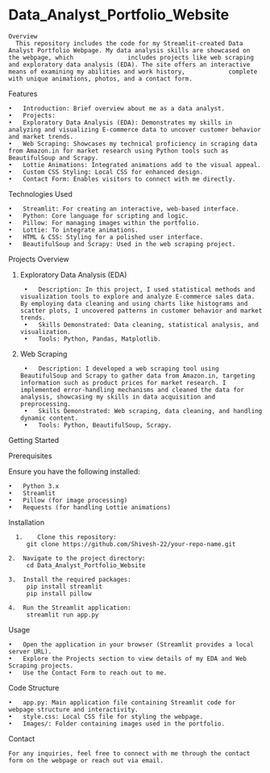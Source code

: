 # Data_Analyst_Portfolio_Website

    Overview 
      This repository includes the code for my Streamlit-created Data Analyst Portfolio Webpage. My data analysis skills are showcased on the webpage, which               includes projects like web scraping and exploratory data analysis (EDA). The site offers an interactive means of examining my abilities and work history,            complete with unique animations, photos, and a contact form.


Features

	•	Introduction: Brief overview about me as a data analyst.
	•	Projects:
	•	Exploratory Data Analysis (EDA): Demonstrates my skills in analyzing and visualizing E-commerce data to uncover customer behavior and market trends.
	•	Web Scraping: Showcases my technical proficiency in scraping data from Amazon.in for market research using Python tools such as BeautifulSoup and Scrapy.
	•	Lottie Animations: Integrated animations add to the visual appeal.
	•	Custom CSS Styling: Local CSS for enhanced design.
	•	Contact Form: Enables visitors to connect with me directly.


Technologies Used

	•	Streamlit: For creating an interactive, web-based interface.
	•	Python: Core language for scripting and logic.
	•	Pillow: For managing images within the portfolio.
	•	Lottie: To integrate animations.
	•	HTML & CSS: Styling for a polished user interface.
	•	BeautifulSoup and Scrapy: Used in the web scraping project.


Projects Overview

1. Exploratory Data Analysis (EDA)

	    •	Description: In this project, I used statistical methods and visualization tools to explore and analyze E-commerce sales data. By employing data cleaning and using charts like histograms and scatter plots, I uncovered patterns in customer behavior and market trends.
	    •	Skills Demonstrated: Data cleaning, statistical analysis, and visualization.
	    •	Tools: Python, Pandas, Matplotlib.

2. Web Scraping

	    •	Description: I developed a web scraping tool using BeautifulSoup and Scrapy to gather data from Amazon.in, targeting information such as product prices for market research. I implemented error-handling mechanisms and cleaned the data for analysis, showcasing my skills in data acquisition and preprocessing.
	    •	Skills Demonstrated: Web scraping, data cleaning, and handling dynamic content.
	    •	Tools: Python, BeautifulSoup, Scrapy.


Getting Started

Prerequisites

Ensure you have the following installed:

	•	Python 3.x
	•	Streamlit
	•	Pillow (for image processing)
	•	Requests (for handling Lottie animations)


Installation

	  1.	Clone this repository:
         git clone https://github.com/Shivesh-22/your-repo-name.git
         
    2.	Navigate to the project directory:
         cd Data_Analyst_Portfolio_Website
         
  	3.	Install the required packages:
         pip install streamlit
         pip install pillow
         
    4.	Run the Streamlit application:
         streamlit run app.py


Usage

	•	Open the application in your browser (Streamlit provides a local server URL).
	•	Explore the Projects section to view details of my EDA and Web Scraping projects.
	•	Use the Contact Form to reach out to me.

Code Structure

	•	app.py: Main application file containing Streamlit code for webpage structure and interactivity.
	•	style.css: Local CSS file for styling the webpage.
	•	Images/: Folder containing images used in the portfolio.

Contact

    For any inquiries, feel free to connect with me through the contact form on the webpage or reach out via email.


